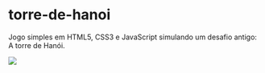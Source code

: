 # torre-de-hanoi
Jogo simples em HTML5, CSS3 e JavaScript simulando um desafio antigo: A torre de Hanói.


  <div><img src="https://cdn.awsli.com.br/770/770690/produto/107485457/c41acf6b7b.jpg" /></div>
  
